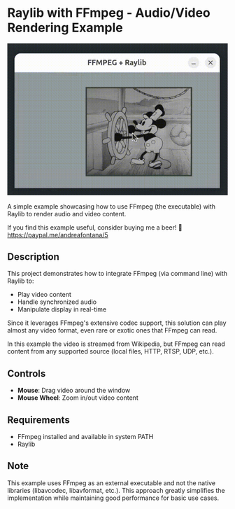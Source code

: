 # Raylib with FFmpeg - Audio/Video Rendering Example

![Demo](ffmpeg.gif)

A simple example showcasing how to use FFmpeg (the executable) with Raylib to render audio and video content.

If you find this example useful, consider buying me a beer! 🍺
https://paypal.me/andreafontana/5

## Description

This project demonstrates how to integrate FFmpeg (via command line) with Raylib to:
- Play video content
- Handle synchronized audio
- Manipulate display in real-time

Since it leverages FFmpeg's extensive codec support, this solution can play almost any video format, even rare or exotic ones that FFmpeg can read.

In this example the video is streamed from Wikipedia, but FFmpeg can read content from any supported source (local files, HTTP, RTSP, UDP, etc.).

## Controls

- **Mouse**: Drag video around the window
- **Mouse Wheel**: Zoom in/out video content

## Requirements

- FFmpeg installed and available in system PATH
- Raylib

## Note

This example uses FFmpeg as an external executable and not the native libraries (libavcodec, libavformat, etc.). This approach greatly simplifies the implementation while maintaining good performance for basic use cases.
